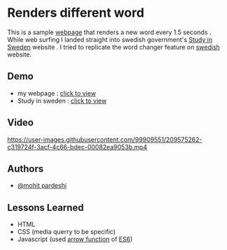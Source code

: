 
# Renders different word

This is a sample [webpage](https://themohit2003.github.io/Study-in-Sweden/) that 
renders a new word every 1.5 seconds . While web surfing I landed straight into
swedish government's [Study in Sweden](https://studyinsweden.se/) website . I tried to
replicate the word changer feature on [swedish](https://studyinsweden.se/) website.



## Demo

- my webpage : [click to view](https://themohit2003.github.io/Study-in-Sweden/)
- Study in sweden : [click to view](https://studyinsweden.se/)

## Video



https://user-images.githubusercontent.com/99909551/209575262-c319724f-3acf-4c66-bdec-00082ea9053b.mp4




## Authors

- [@mohit pardeshi](https://github.com/TheMohit2003)


## Lessons Learned

- HTML 
- CSS (media querry to be specific)
- Javascript (used [arrow function](https://developer.mozilla.org/en-US/docs/Web/JavaScript/Reference/Functions/Arrow_functions) of [ES6](https://www.w3schools.com/js/js_es6.asp))

